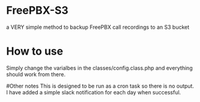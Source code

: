 # FreePBX-S3
a VERY simple method to backup FreePBX call recordings to an S3 bucket

# How to use
Simply change the varialbes in the classes/config.class.php and everything should work from there.

#Other notes
This is designed to be run as a cron task so there is no output. I have added a simple slack notification for each day when successful.